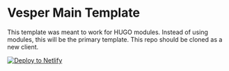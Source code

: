 # Vesper Main Template

This template was meant to work for HUGO modules. Instead of using modules, this will be the primary template. This repo should be cloned as a new client.


<a href="https://app.netlify.com/start/deploy?repository=https://github.com/hungryram/vesper-main-template-module"><img src="https://www.netlify.com/img/deploy/button.svg" alt="Deploy to Netlify"></a>
